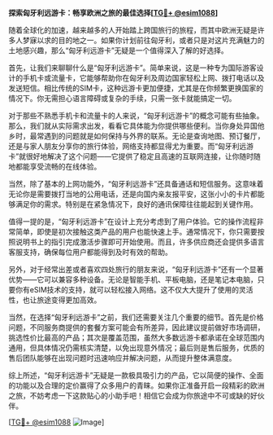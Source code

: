 **探索匈牙利远游卡：畅享欧洲之旅的最佳选择[[TG💪+ @esim1088](https://t.me/s/esim1088)]**

随着全球化的加速，越来越多的人开始踏上跨国旅行的旅程，而其中欧洲无疑是许多人梦寐以求的目的地之一。如果你计划前往匈牙利，或者只是对这片充满魅力的土地感兴趣，那么“匈牙利远游卡”无疑是一个值得深入了解的好选择。

首先，让我们来聊聊什么是“匈牙利远游卡”。简单来说，这是一种专为国际游客设计的手机卡或流量卡，它能够帮助你在匈牙利及周边国家轻松上网、拨打电话以及发送短信。相比传统的SIM卡，这种远游卡更加便捷，尤其是在你频繁更换国家的情况下。你无需担心语言障碍或复杂的手续，只需一张卡就能搞定一切。

对于那些不熟悉手机卡和流量卡的人来说，“匈牙利远游卡”的概念可能有些抽象。那么，我们就从实际需求出发，看看它具体能为你提供哪些便利。当你身处异国他乡时，最常遇到的问题就是如何保持与外界的联系。无论是查询地图、预订餐厅，还是与家人朋友分享你的旅行体验，网络支持都显得尤为重要。而“匈牙利远游卡”就很好地解决了这个问题——它提供了稳定且高速的互联网连接，让你随时随地都能享受流畅的在线体验。

当然，除了基本的上网功能外，“匈牙利远游卡”还具备通话和短信服务。这意味着无论你是需要拨打当地的公用电话，还是向国内亲友报平安，这张小小的卡片都能够满足你的需求。特别是在紧急情况下，良好的通讯保障往往能起到关键作用。

值得一提的是，“匈牙利远游卡”在设计上充分考虑到了用户体验。它的操作流程非常简单，即使是初次接触这类产品的用户也能快速上手。通常情况下，你只需要按照说明书上的指引完成激活步骤即可开始使用。而且，许多供应商还会提供多语言客服支持，确保每位用户都能得到及时有效的帮助。

另外，对于经常出差或者喜欢四处旅行的朋友来说，“匈牙利远游卡”还有一个显著优势——它可以兼容多种设备。无论是智能手机、平板电脑，还是笔记本电脑，只要你有eSIM技术的支持，就可以轻松接入网络。这不仅大大提升了使用的灵活性，也让旅途变得更加高效。

当然，在选择“匈牙利远游卡”之前，我们还需要关注几个重要的细节。首先是价格问题，不同服务商提供的套餐方案可能会有所差异，因此建议提前做好市场调研，挑选性价比最高的产品；其次是覆盖范围，虽然大多数远游卡都承诺在全球范围内通用，但具体情况仍需核实清楚，以免出现意外情况；最后则是售后服务，优质的售后团队能够在出现问题时迅速响应并解决问题，从而提升整体满意度。

综上所述，“匈牙利远游卡”无疑是一款极具吸引力的产品，它以简便的操作、全面的功能以及合理的定价赢得了众多用户的青睐。如果你正准备开启一段精彩的欧洲之旅，不妨考虑一下这款贴心的小助手吧！相信它会成为你旅途中不可或缺的好伙伴。

[[TG💪+ @esim1088](https://t.me/s/esim1088) ![Image](https://i.postimg.cc/4NQfJmqS/Snipaste-2025-05-13-00-14-12.png)]